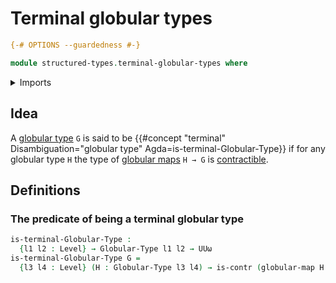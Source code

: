 # Terminal globular types

```agda
{-# OPTIONS --guardedness #-}

module structured-types.terminal-globular-types where
```

<details><summary>Imports</summary>

```agda
open import foundation.contractible-types
open import foundation.universe-levels

open import structured-types.globular-maps
open import structured-types.globular-types
```

</details>

## Idea

A [globular type](structured-types.globular-types.md) `G` is said to be
{{#concept "terminal" Disambiguation="globular type" Agda=is-terminal-Globular-Type}}
if for any globular type `H` the type of
[globular maps](structured-types.globular-maps.md) `H → G` is
[contractible](foundation-core.contractible-types.md).

## Definitions

### The predicate of being a terminal globular type

```agda
is-terminal-Globular-Type :
  {l1 l2 : Level} → Globular-Type l1 l2 → UUω
is-terminal-Globular-Type G =
  {l3 l4 : Level} (H : Globular-Type l3 l4) → is-contr (globular-map H G)
```
